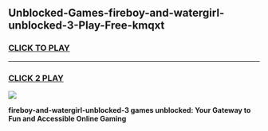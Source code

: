 
## Unblocked-Games-fireboy-and-watergirl-unblocked-3-Play-Free-kmqxt
<h3>
<a href="https://premium76.site?title=fireboy-and-watergirl-unblocked-3&ref=20M">CLICK TO PLAY</a></h3>
<hr>

<h3>
<a href="https://premium76.site?title=fireboy-and-watergirl-unblocked-3&ref=20M">CLICK 2 PLAY</a>
  
</h3>

<a href="https://premium76.site?title=fireboy-and-watergirl-unblocked-3&ref=19M"><img src="https://clearcache.store/games.png"></a>


**fireboy-and-watergirl-unblocked-3 games unblocked: Your Gateway to Fun and Accessible Online Gaming**
